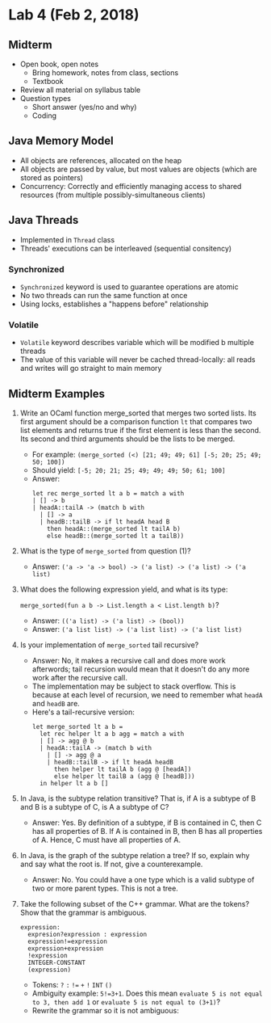 # Lab 4 (Feb 2, 2018)
## Midterm
* Open book, open notes
  * Bring homework, notes from class, sections
  * Textbook
* Review all material on syllabus table
* Question types
  * Short answer (yes/no and why)
  * Coding
## Java Memory Model
* All objects are references, allocated on the heap
* All objects are passed by value, but most values are objects (which are stored as pointers)
* Concurrency: Correctly and efficiently managing access to shared resources (from multiple possibly-simultaneous clients)
## Java Threads
* Implemented in `Thread` class
* Threads' executions can be interleaved (sequential consitency)
### Synchronized
* `Synchronized` keyword is used to guarantee operations are atomic
* No two threads can run the same function at once
* Using locks, establishes a "happens before" relationship
### Volatile
* `Volatile` keyword describes variable which will be modified b multiple threads
* The value of this variable will never be cached thread-locally: all reads and writes will go straight to main memory
## Midterm Examples
1. Write an OCaml function merge_sorted that merges two sorted lists. Its first argument should be a comparison function `lt` that compares two list elements and returns true if the first element is less than the second. Its second and third arguments should be the lists to be merged. 
    * For example: `(merge_sorted (<) [21; 49; 49; 61] [-5; 20; 25; 49; 50; 100])`
    * Should yield: `[-5; 20; 21; 25; 49; 49; 49; 50; 61; 100]`
    * Answer:
      ```
      let rec merge_sorted lt a b = match a with
      | [] -> b
      | headA::tailA -> (match b with
        | [] -> a
        | headB::tailB -> if lt headA head B
          then headA::(merge_sorted lt tailA b)
          else headB::(merge_sorted lt a tailB))
      ```
2. What is the type of `merge_sorted` from question (1)?
   * Answer: `('a -> 'a -> bool) -> ('a list) -> ('a list) -> ('a list)`
3. What does the following expression yield, and what is its type: 

   `merge_sorted(fun a b -> List.length a < List.length b)`?
   * Answer: `(('a list) -> ('a list) -> (bool))`
   * Answer: `('a list list) -> ('a list list) -> ('a list list)`
4. Is your implementation of `merge_sorted` tail recursive? 
   * Answer: No, it makes a recursive call and does more work afterwords; tail recursion would mean that it doesn't do any more work after the recursive call.
   * The implementation may be subject to stack overflow. This is because at each level of recursion, we need to remember what `headA` and `headB` are.
   * Here's a tail-recursive version:
     ```
     let merge_sorted lt a b =
       let rec helper lt a b agg = match a with
       | [] -> agg @ b
       | headA::tailA -> (match b with
         | [] -> agg @ a
         | headB::tailB -> if lt headA headB
           then helper lt tailA b (agg @ [headA])
           else helper lt tailB a (agg @ [headB]))
       in helper lt a b []
     ```
5. In Java, is the subtype relation transitive? That is, if A is a subtype of B and B is a subtype of C, is A a subtype of C? 
   * Answer: Yes. By definition of a subtype, if B is contained in C, then C has all properties of B. If A is contained in B, then B has all properties of A. Hence, C must have all properties of A.
6. In Java, is the graph of the subtype relation a tree? If so, explain why and say what the root is. If not, give a counterexample.
   * Answer: No. You could have a one type which is a valid subtype of two or more parent types. This is not a tree.
7. Take the following subset of the C++ grammar. What are the tokens? Show that the grammar is ambiguous.
   ```
   expression:
     expresion?expression : expression
     expression!=expression
     expression+expression
     !expression
     INTEGER-CONSTANT
     (expression)
   ```
   * Tokens: `?` `:` `!=` `+` `!` `INT` `()`
   * Ambiguity example: `5!=3+1`. Does this mean `evaluate 5 is not equal to 3, then add 1` or `evaluate 5 is not equal to (3+1)`?
   * Rewrite the grammar so it is not ambiguous:

